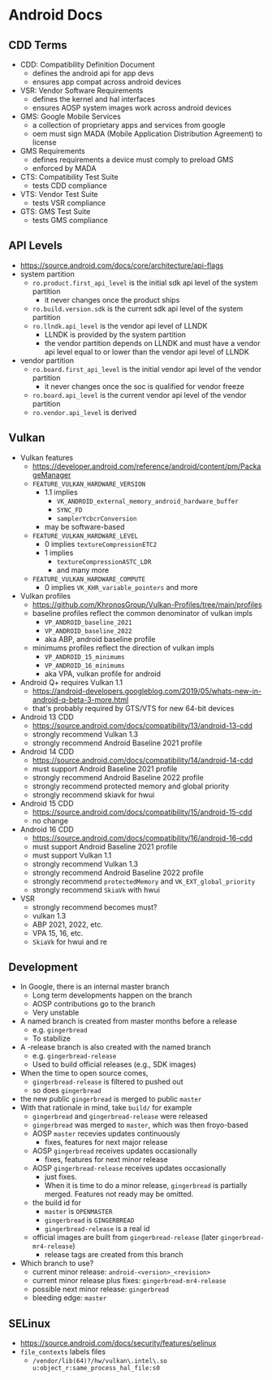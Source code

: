 Android Docs
============

## CDD Terms

- CDD: Compatibility Definition Document
  - defines the android api for app devs
  - ensures app compat across android devices
- VSR: Vendor Software Requirements
  - defines the kernel and hal interfaces
  - ensures AOSP system images work across android devices
- GMS: Google Mobile Services
  - a collection of proprietary apps and services from google
  - oem must sign MADA (Mobile Application Distribution Agreement) to
    license
- GMS Requirements
  - defines requirements a device must comply to preload GMS
  - enforced by MADA
- CTS: Compatibility Test Suite
  - tests CDD compliance
- VTS: Vendor Test Suite
  - tests VSR compliance
- GTS: GMS Test Suite
  - tests GMS compliance

## API Levels

- <https://source.android.com/docs/core/architecture/api-flags>
- system partition
  - `ro.product.first_api_level` is the initial sdk api level of the system
    partition
    - it never changes once the product ships
  - `ro.build.version.sdk` is the current sdk api level of the system
    partition
  - `ro.llndk.api_level` is the vendor api level of LLNDK
    - LLNDK is provided by the system partition
    - the vendor partition depends on LLNDK and must have a vendor api level
      equal to or lower than the vendor api level of LLNDK
- vendor partition
  - `ro.board.first_api_level` is the initial vendor api level of the vendor
    partition
    - it never changes once the soc is qualified for vendor freeze
  - `ro.board.api_level` is the current vendor api level of the vendor
    partition
  - `ro.vendor.api_level` is derived

## Vulkan

- Vulkan features
  - <https://developer.android.com/reference/android/content/pm/PackageManager>
  - `FEATURE_VULKAN_HARDWARE_VERSION`
    - 1.1 implies
      - `VK_ANDROID_external_memory_android_hardware_buffer`
      - `SYNC_FD`
      - `samplerYcbcrConversion`
    - may be software-based
  - `FEATURE_VULKAN_HARDWARE_LEVEL`
    - 0 implies `textureCompressionETC2`
    - 1 implies
      - `textureCompressionASTC_LDR`
      - and many more
  - `FEATURE_VULKAN_HARDWARE_COMPUTE`
    - 0 implies `VK_KHR_variable_pointers` and more
- Vulkan profiles
  - <https://github.com/KhronosGroup/Vulkan-Profiles/tree/main/profiles>
  - baseline profiles reflect the common denominator of vulkan impls
    - `VP_ANDROID_baseline_2021`
    - `VP_ANDROID_baseline_2022`
    - aka ABP, android baseline profile
  - minimums profiles reflect the direction of vulkan impls
    - `VP_ANDROID_15_minimums`
    - `VP_ANDROID_16_minimums`
    - aka VPA, vulkan profile for android
- Android Q+ requires Vulkan 1.1
  - <https://android-developers.googleblog.com/2019/05/whats-new-in-android-q-beta-3-more.html>
  - that's probably required by GTS/VTS for new 64-bit devices
- Android 13 CDD
  - <https://source.android.com/docs/compatibility/13/android-13-cdd>
  - strongly recommend Vulkan 1.3
  - strongly recommend Android Baseline 2021 profile
- Android 14 CDD
  - <https://source.android.com/docs/compatibility/14/android-14-cdd>
  - must support Android Baseline 2021 profile
  - strongly recommend Android Baseline 2022 profile
  - strongly recommend protected memory and global priority
  - strongly recommend skiavk for hwui
- Android 15 CDD
  - <https://source.android.com/docs/compatibility/15/android-15-cdd>
  - no change
- Android 16 CDD
  - <https://source.android.com/docs/compatibility/16/android-16-cdd>
  - must support Android Baseline 2021 profile
  - must support Vulkan 1.1
  - strongly recommend Vulkan 1.3
  - strongly recommend Android Baseline 2022 profile
  - strongly recommend `protectedMemory` and `VK_EXT_global_priority`
  - strongly recommend `SkiaVk` with hwui
- VSR
  - strongly recommend becomes must?
  - vulkan 1.3
  - ABP 2021, 2022, etc.
  - VPA 15, 16, etc.
  - `SkiaVk` for hwui and re

## Development

- In Google, there is an internal master branch
  - Long term developments happen on the branch
  - AOSP contributions go to the branch
  - Very unstable
- A named branch is created from master months before a release
  - e.g. `gingerbread`
  - To stabilize
- A -release branch is also created with the named branch
  - e.g. `gingerbread-release`
  - Used to build official releases (e.g., SDK images)
- When the time to open source comes,
  - `gingerbread-release` is filtered to pushed out
  - so does `gingerbread`
- the new public `gingerbread` is merged to public `master`
- With that rationale in mind, take `build/` for example
  - `gingerbread` and `gingerbread-release` were released
  - `gingerbread` was merged to `master`, which was then froyo-based
  - AOSP `master` recevies updates continuously
    - fixes, features for next major release
  - AOSP `gingerbread` receives updates occasionally
    - fixes, features for next minor release
  - AOSP `gingerbread-release` receives updates occasionally
    - just fixes.
    - When it is time to do a minor release, `gingerbread` is
      partially merged.  Features not ready may be omitted.
  - the build id for
    - `master` is `OPENMASTER`
    - `gingerbread` is `GINGERBREAD`
    - `gingerbread-release` is a real id
  - official images are built from `gingerbread-release` (later
    `gingerbread-mr4-release`)
    - release tags are created from this branch
- Which branch to use?
  - current minor release: `android-<version>_<revision>`
  - current minor release plus fixes: `gingerbread-mr4-release`
  - possible next minor release: `gingerbread`
  - bleeding edge: `master`

## SELinux

- <https://source.android.com/docs/security/features/selinux>
- `file_contexts` labels files
  - `/vendor/lib(64)?/hw/vulkan\.intel\.so u:object_r:same_process_hal_file:s0`
